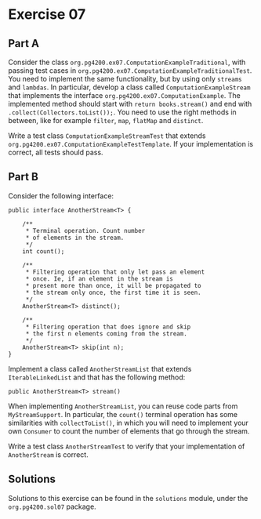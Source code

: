 # Exercise 07

## Part A

Consider the class `org.pg4200.ex07.ComputationExampleTraditional`, with
passing test cases in `org.pg4200.ex07.ComputationExampleTraditionalTest`.
You need to implement the same functionality, but by using only `streams` and `lambdas`.
In particular, develop a class called `ComputationExampleStream` that
implements the interface `org.pg4200.ex07.ComputationExample`.
The implemented method should start with `return books.stream()` and
end with `.collect(Collectors.toList());`.
You need to use the right methods in between, like for example 
`filter`, `map`, `flatMap` and `distinct`.

Write a test class `ComputationExampleStreamTest` that extends     
`org.pg4200.ex07.ComputationExampleTestTemplate`.
If your implementation is correct, all tests should pass. 

## Part B

Consider the following interface:

    public interface AnotherStream<T> {
    
        /**
         * Terminal operation. Count number
         * of elements in the stream.
         */
        int count();
    
        /**
         * Filtering operation that only let pass an element
         * once. Ie, if an element in the stream is
         * present more than once, it will be propagated to
         * the stream only once, the first time it is seen.
         */
        AnotherStream<T> distinct();
    
        /**
         * Filtering operation that does ignore and skip
         * the first n elements coming from the stream.
         */
        AnotherStream<T> skip(int n);
    }

Implement a class called `AnotherStreamList` that extends `IterableLinkedList` and
that has the following method:

    public AnotherStream<T> stream()
    
When implementing `AnotherStreamList`, you can reuse code parts from `MyStreamSupport`.
In particular, the `count()` terminal operation has some similarities with `collectToList()`,
in which you will need to implement your own `Consumer` to count the number of elements
that go through the stream.     

Write a test class `AnotherStreamTest` to verify that your implementation of `AnotherStream` is correct.



## Solutions

Solutions to this exercise can be found in the `solutions`
module, under the `org.pg4200.sol07` package.